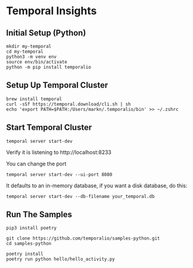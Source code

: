 Temporal Insights
=================

Initial Setup (Python)
----------------------

```
mkdir my-temporal
cd my-temporal
python3 -m venv env
source env/bin/activate
python -m pip install temporalio
```

Setup Up Temporal Cluster
-------------------------

```
brew install temporal
curl -sSf https://temporal.download/cli.sh | sh
echo 'export PATH=$PATH:/Users/markn/.temporalio/bin' >> ~/.zshrc

```

Start Temporal Cluster
----------------------

```
temporal server start-dev
```

Verify it is listening to http://localhost:8233

You can change the port

```
temporal server start-dev --ui-port 8080
```

It defaults to an in-memory database, if you want a disk database, do this:

```
temporal server start-dev --db-filename your_temporal.db
```

Run The Samples
---------------

```
pip3 install poetry

git clone https://github.com/temporalio/samples-python.git
cd samples-python

poetry install
poetry run python hello/hello_activity.py
```
